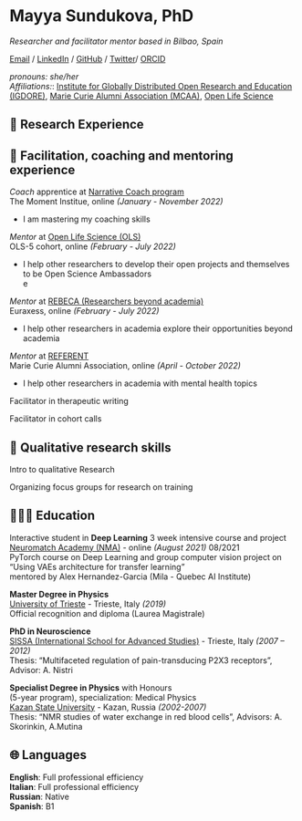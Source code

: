 # Mayya Sundukova, PhD

_Researcher and facilitator mentor based in Bilbao, Spain_<br>

[Email](mailto:mayya.sundukova@gmail.com) / [LinkedIn](https://www.linkedin.com/in/mayya-sundukova/) / [GitHub](https://github.com/msundukova/) / [Twitter](https://twitter.com/mayya_sundukova/)/ [ORCID](https://orcid.org/0000-0003-1328-0008)<br> 

_pronouns: she/her_<br>
_Affiliations:_: [Institute for Globally Distributed Open Research and Education (IGDORE)](https://igdore.org/), [Marie Curie Alumni Association (MCAA)](https://www.mariecuriealumni.eu/), [Open Life Science](https://openlifesci.org/)

## 🔬 Research Experience






## 🌱 Facilitation, coaching and mentoring experience


*Coach* apprentice at [Narrative Coach program](https://www.themomentinstitute.com/narrative-coach-program)<br>
The Moment Institue, online _(January - November 2022)_<br>
- I am mastering my coaching skills

*Mentor* at [Open Life Science (OLS)](https://openlifesci.org)<br>
OLS-5 cohort, online _(February - July 2022)_<br>
- I help other researchers to develop their open projects and themselves to be Open Science Ambassadors <br>e

*Mentor* at [REBECA (Researchers beyond academia)](https://www.euraxess.es/spain/rebeca-euraxess)<br>
Euraxess, online _(February - July 2022)_<br>
- I help other researchers in academia explore their opportunities beyond academia <br>

*Mentor* at [REFERENT](https://www.mariecuriealumni.eu/referent-2022-relaunch)<br>
Marie Curie Alumni Association, online _(April - October 2022)_<br>
- I help other researchers in academia with mental health topics <br>


Facilitator in therapeutic writing

Facilitator in cohort calls


## 💬 Qualitative research skills

Intro to qualitative Research

Organizing focus groups for research on training


## 👩🏼‍🎓 Education

Interactive student in 
**Deep Learning** 3 week intensive course and project<br>
[Neuromatch Academy (NMA)](https://academy.neuromatch.io/) - online _(August 2021)_
08/2021<br>
PyTorch course on Deep Learning and group computer vision project on “Using VAEs architecture
for transfer learning”<br>
mentored by Alex Hernandez-Garcia (Mila - Quebec AI Institute) 


**Master Degree in Physics** <br>
[University of Trieste](https://www.units.it/) - Trieste, Italy _(2019)_<br>
Official recognition and diploma (Laurea Magistrale)

**PhD in Neuroscience**<br> 
[SISSA (International School for Advanced Studies)](https://www.sissa.it/) - Trieste, Italy _(2007 – 2012)_<br>
Thesis: “Multifaceted regulation of pain-transducing P2X3 receptors”, Advisor: A. Nistri

**Specialist Degree in Physics** with Honours<br> 
(5-year program), specialization: Medical Physics<br> 
[Kazan State University](https://eng.kpfu.ru/) - Kazan, Russia _(2002-2007)_<br>
Thesis: “NMR studies of water exchange in red blood cells”, Advisors: A. Skorinkin, A.Mutina

## 🌐 Languages

**English**: Full professional efficiency <br>
**Italian**: Full professional efficiency<br>
**Russian**: Native<br>
**Spanish**: B1
<br><br>



